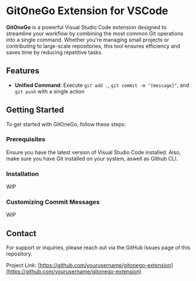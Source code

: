 # GitOneGo Extension for VSCode

**GitOneGo** is a powerful Visual Studio Code extension designed to streamline your workflow by combining the most common Git operations into a single command. Whether you're managing small projects or contributing to large-scale repositories, this tool ensures efficiency and saves time by reducing repetitive tasks.

## Features

- **Unified Command**: Execute `git add .`, `git commit -m "[message]"`, and `git push` with a single action

## Getting Started

To get started with GitOneGo, follow these steps:

### Prerequisites

Ensure you have the latest version of Visual Studio Code installed. Also, make sure you have Git installed on your system, aswell as Github CLI.

### Installation

WIP

### Customizing Commit Messages

WIP

## Contact

For support or inquiries, please reach out via the GitHub Issues page of this repository.

Project Link: [https://github.com/yourusername/gitonego-extension](https://github.com/yourusername/gitonego-extension)
